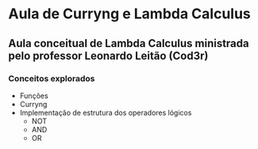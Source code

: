 # Aula de Curryng e Lambda Calculus
## Aula conceitual de Lambda Calculus ministrada pelo professor Leonardo Leitão (Cod3r)

### Conceitos explorados
- Funções
- Curryng
- Implementação de estrutura dos operadores lógicos
    - NOT
    - AND
    - OR